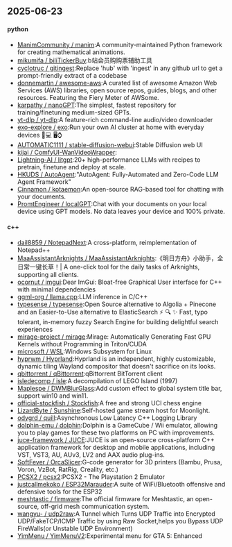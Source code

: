 ## 2025-06-23

#### python
* [ManimCommunity / manim](https://github.com/ManimCommunity/manim):A community-maintained Python framework for creating mathematical animations.
* [mikumifa / biliTickerBuy](https://github.com/mikumifa/biliTickerBuy):b站会员购购票辅助工具
* [cyclotruc / gitingest](https://github.com/cyclotruc/gitingest):Replace 'hub' with 'ingest' in any github url to get a prompt-friendly extract of a codebase
* [donnemartin / awesome-aws](https://github.com/donnemartin/awesome-aws):A curated list of awesome Amazon Web Services (AWS) libraries, open source repos, guides, blogs, and other resources. Featuring the Fiery Meter of AWSome.
* [karpathy / nanoGPT](https://github.com/karpathy/nanoGPT):The simplest, fastest repository for training/finetuning medium-sized GPTs.
* [yt-dlp / yt-dlp](https://github.com/yt-dlp/yt-dlp):A feature-rich command-line audio/video downloader
* [exo-explore / exo](https://github.com/exo-explore/exo):Run your own AI cluster at home with everyday devices 📱💻 🖥️⌚
* [AUTOMATIC1111 / stable-diffusion-webui](https://github.com/AUTOMATIC1111/stable-diffusion-webui):Stable Diffusion web UI
* [kijai / ComfyUI-WanVideoWrapper](https://github.com/kijai/ComfyUI-WanVideoWrapper):
* [Lightning-AI / litgpt](https://github.com/Lightning-AI/litgpt):20+ high-performance LLMs with recipes to pretrain, finetune and deploy at scale.
* [HKUDS / AutoAgent](https://github.com/HKUDS/AutoAgent):"AutoAgent: Fully-Automated and Zero-Code LLM Agent Framework"
* [Cinnamon / kotaemon](https://github.com/Cinnamon/kotaemon):An open-source RAG-based tool for chatting with your documents.
* [PromtEngineer / localGPT](https://github.com/PromtEngineer/localGPT):Chat with your documents on your local device using GPT models. No data leaves your device and 100% private.

#### c++
* [dail8859 / NotepadNext](https://github.com/dail8859/NotepadNext):A cross-platform, reimplementation of Notepad++
* [MaaAssistantArknights / MaaAssistantArknights](https://github.com/MaaAssistantArknights/MaaAssistantArknights):《明日方舟》小助手，全日常一键长草！| A one-click tool for the daily tasks of Arknights, supporting all clients.
* [ocornut / imgui](https://github.com/ocornut/imgui):Dear ImGui: Bloat-free Graphical User interface for C++ with minimal dependencies
* [ggml-org / llama.cpp](https://github.com/ggml-org/llama.cpp):LLM inference in C/C++
* [typesense / typesense](https://github.com/typesense/typesense):Open Source alternative to Algolia + Pinecone and an Easier-to-Use alternative to ElasticSearch ⚡ 🔍 ✨ Fast, typo tolerant, in-memory fuzzy Search Engine for building delightful search experiences
* [mirage-project / mirage](https://github.com/mirage-project/mirage):Mirage: Automatically Generating Fast GPU Kernels without Programming in Triton/CUDA
* [microsoft / WSL](https://github.com/microsoft/WSL):Windows Subsystem for Linux
* [hyprwm / Hyprland](https://github.com/hyprwm/Hyprland):Hyprland is an independent, highly customizable, dynamic tiling Wayland compositor that doesn't sacrifice on its looks.
* [qbittorrent / qBittorrent](https://github.com/qbittorrent/qBittorrent):qBittorrent BitTorrent client
* [isledecomp / isle](https://github.com/isledecomp/isle):A decompilation of LEGO Island (1997)
* [Maplespe / DWMBlurGlass](https://github.com/Maplespe/DWMBlurGlass):Add custom effect to global system title bar, support win10 and win11.
* [official-stockfish / Stockfish](https://github.com/official-stockfish/Stockfish):A free and strong UCI chess engine
* [LizardByte / Sunshine](https://github.com/LizardByte/Sunshine):Self-hosted game stream host for Moonlight.
* [odygrd / quill](https://github.com/odygrd/quill):Asynchronous Low Latency C++ Logging Library
* [dolphin-emu / dolphin](https://github.com/dolphin-emu/dolphin):Dolphin is a GameCube / Wii emulator, allowing you to play games for these two platforms on PC with improvements.
* [juce-framework / JUCE](https://github.com/juce-framework/JUCE):JUCE is an open-source cross-platform C++ application framework for desktop and mobile applications, including VST, VST3, AU, AUv3, LV2 and AAX audio plug-ins.
* [SoftFever / OrcaSlicer](https://github.com/SoftFever/OrcaSlicer):G-code generator for 3D printers (Bambu, Prusa, Voron, VzBot, RatRig, Creality, etc.)
* [PCSX2 / pcsx2](https://github.com/PCSX2/pcsx2):PCSX2 - The Playstation 2 Emulator
* [justcallmekoko / ESP32Marauder](https://github.com/justcallmekoko/ESP32Marauder):A suite of WiFi/Bluetooth offensive and defensive tools for the ESP32
* [meshtastic / firmware](https://github.com/meshtastic/firmware):The official firmware for Meshtastic, an open-source, off-grid mesh communication system.
* [wangyu- / udp2raw](https://github.com/wangyu-/udp2raw):A Tunnel which Turns UDP Traffic into Encrypted UDP/FakeTCP/ICMP Traffic by using Raw Socket,helps you Bypass UDP FireWalls(or Unstable UDP Environment)
* [YimMenu / YimMenuV2](https://github.com/YimMenu/YimMenuV2):Experimental menu for GTA 5: Enhanced

